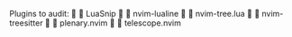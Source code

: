 Plugins to audit:
  LuaSnip
  nvim-lualine
  nvim-tree.lua
  nvim-treesitter
  plenary.nvim
  telescope.nvim
 
